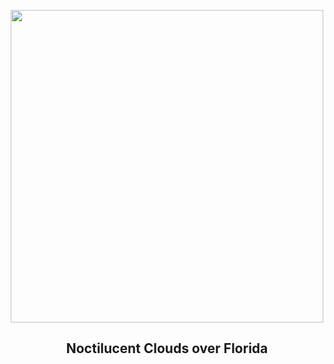
<p align="center"><img src="https://apod.nasa.gov/apod/image/2407/NoctilucentFlorida_Pouquet_960.jpg" width="500" height="500"></p>
<h2 align="center"> Noctilucent Clouds over Florida </h2>
